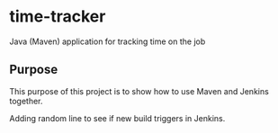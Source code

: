 # time-tracker
Java (Maven) application for tracking time on the job

## Purpose

This purpose of this project is to show how to use Maven and Jenkins together.

Adding random line to see if new build triggers in Jenkins.
